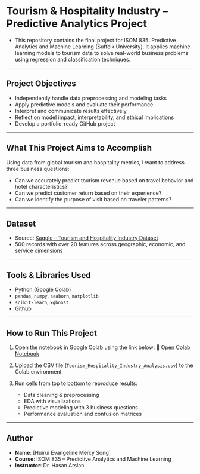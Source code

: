 # Tourism & Hospitality Industry – Predictive Analytics Project

- This repository contains the final project for ISOM 835: Predictive Analytics and Machine Learning (Suffolk University). 
It applies machine learning models to tourism data to solve real-world business problems using regression and classification techniques.
---

## Project Objectives
- Independently handle data preprocessing and modeling tasks
- Apply predictive models and evaluate their performance
- Interpret and communicate results effectively
- Reflect on model impact, interpretability, and ethical implications
- Develop a portfolio-ready GitHub project
---

##  What This Project Aims to Accomplish
Using data from global tourism and hospitality metrics, I want to address three business questions:
- Can we accurately predict tourism revenue based on travel behavior and hotel characteristics?
- Can we predict customer return based on their experience?
- Can we identify the purpose of visit based on traveler patterns?

---

## Dataset

- Source: [Kaggle – Tourism and Hospitality Industry Dataset](https://www.kaggle.com/datasets/smithmurphy/tourism-and-hospitality-industry-analysis-dataset)
- 500 records with over 20 features across geographic, economic, and service dimensions
---

##  Tools & Libraries Used

- Python (Google Colab)
- `pandas`, `numpy`, `seaborn`, `matplotlib`
- `scikit-learn`, `xgboost`
- Github
---

## How to Run This Project
1. Open the notebook in Google Colab using the link below:
   [🔗 Open Colab Notebook](https://colab.research.google.com/drive/13jBga0mskFeY6M4gKEQc_OMDmhQqihtT?usp=sharing)

2. Upload the CSV file (`Tourism_Hospitality_Industry_Analysis.csv`) to the Colab environment

3. Run cells from top to bottom to reproduce results:
   - Data cleaning & preprocessing
   - EDA with visualizations
   - Predictive modeling with 3 business questions
   - Performance evaluation and confusion matrices

---

## Author
- **Name**: [Huirui Evangeline Mercy Song]
- **Course**: ISOM 835 – Predictive Analytics and Machine Learning
- **Instructor**: Dr. Hasan Arslan


